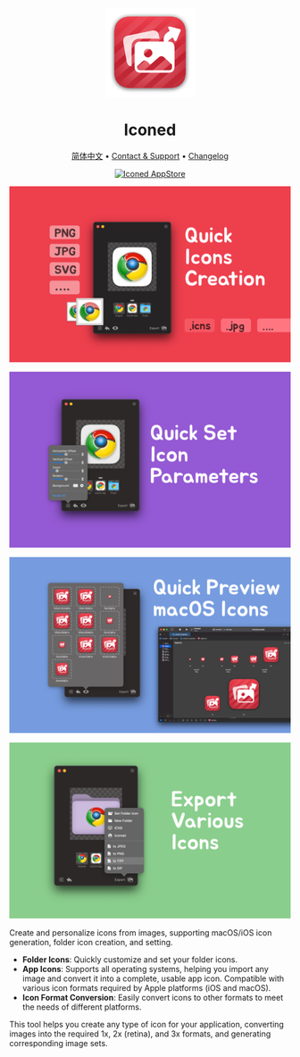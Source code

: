 <div align="center">
  <br />
  <br />
  <img src="./assets/logo.png" width="160" height="160">
  <h1>
    Iconed
  </h1>
  <!--rehype:style=border: 0;-->
  <p>
    <a href="./README.zh.md">简体中文</a> • 
    <a href="https://github.com/jaywcjlove/iconed/issues/new?assignees=jaywcjlove&labels=support%2Cfeedback%2Cquestion&projects=&template=bug_report.yml&title=%F0%9F%99%8B%E2%80%8D%E2%99%82%EF%B8%8F+Support+%26+Feedback%3A+iconed">Contact & Support</a> • 
    <a href="https://github.com/jaywcjlove/iconed/releases">Changelog</a>
  </p>
  <p>
    <a target="_blank" href="https://apps.apple.com/app/iconed/id6739444407" title="Iconed for macOS">
      <img alt="Iconed AppStore" src="https://jaywcjlove.github.io/sb/download/macos.svg" height="51">
    </a>
  </p>
</div>

![Iconed 1](./assets/screenshots-1.png)

![Iconed 2](./assets/screenshots-2.png)

![Iconed 3](./assets/screenshots-3.png)

![Iconed 4](./assets/screenshots-4.png)

Create and personalize icons from images, supporting macOS/iOS icon generation, folder icon creation, and setting.

- **Folder Icons**: Quickly customize and set your folder icons.
- **App Icons**: Supports all operating systems, helping you import any image and convert it into a complete, usable app icon. Compatible with various icon formats required by Apple platforms (iOS and macOS).
- **Icon Format Conversion**: Easily convert icons to other formats to meet the needs of different platforms.

This tool helps you create any type of icon for your application, converting images into the required 1x, 2x (retina), and 3x formats, and generating corresponding image sets.
